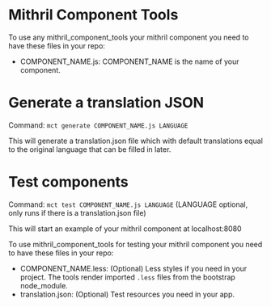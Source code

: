 Mithril Component Tools
==========================
To use any mithril_component_tools your mithril component you need to have these files in your repo:
* COMPONENT_NAME.js: COMPONENT_NAME is the name of your component. 


Generate a translation JSON
===========================
Command: `mct generate COMPONENT_NAME.js LANGUAGE`

This will generate a translation.json file which with default translations equal to the original language that can be filled in later.

Test components
==========================
Command: `mct test COMPONENT_NAME.js LANGUAGE` (LANGUAGE optional, only runs if there is a translation.json file)

This will start an example of your mithril component at localhost:8080

To use mithril_component_tools for testing your mithril component you need to have these files in your repo:
* COMPONENT_NAME.less: (Optional) Less styles if you need in your project. The tools render imported `.less` files from the bootstrap node_module.
* translation.json: (Optional) Test resources you need in your app.
